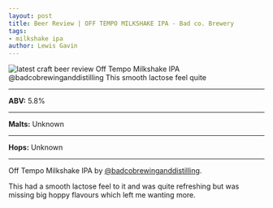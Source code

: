 ```yaml
---
layout: post
title: Beer Review | OFF TEMPO MILKSHAKE IPA - Bad co. Brewery
tags:
- milkshake ipa
author: Lewis Gavin
---
```


![latest craft beer review Off Tempo Milkshake IPA @badcobrewinganddistilling This smooth lactose feel quite](https://instagram.fman1-1.fna.fbcdn.net/vp/3ecf528af7ecacfc8e0011466e0a1328/5C7A66CF/t51.2885-15/sh0.08/e35/p750x750/44790578_443386289524192_4956869598385302915_n.jpg?ig_cache_key=MTkwODc4OTA2MjQ3NTYxMDM0NA%3D%3D.2)

***
**ABV:** 5.8%

***
**Malts:** Unknown

***
**Hops:** Unknown

***

Off Tempo Milkshake IPA by [@badcobrewinganddistilling](https://instagram.com/badcobrewinganddistilling).

This had a smooth lactose feel to it and was quite refreshing but was missing big hoppy flavours which left me wanting more. 
